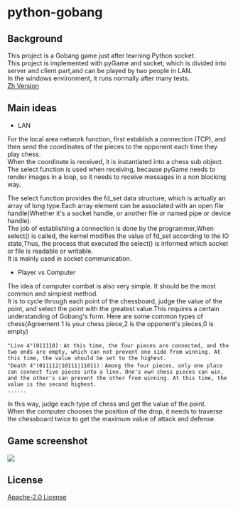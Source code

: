 # python-gobang

## Background  
  This project is a Gobang game just after learning Python socket.  
  This project is implemented with pyGame and socket, which is divided into server and client part,and can be played by two people in LAN.  
  In the windows environment, it runs normally after many tests.   
  [Zh Version](README.md)
      
## Main ideas

- LAN

For the local area network function, first establish a connection (TCP), and then send the coordinates of the pieces to the opponent each time they play chess.  
When the coordinate is received, it is instantiated into a chess sub object.  
The select function is used when receiving, because pyGame needs to render images in a loop, so it needs to receive messages in a non blocking way.

The select function provides the fd_set data structure, which is actually an array of long type.Each array element can be associated with an open file handle(Whether it's a socket handle, or another file or named pipe or device handle).  
The job of establishing a connection is done by the programmer,When select() is called, the kernel modifies the value of fd_set according to the IO state,Thus, the process that executed the select() is informed which socket or file is readable or writable.  
It is mainly used in socket communication.


- Player vs Computer

The idea of computer combat is also very simple. It should be the most common and simplest method.  
It is to cycle through each point of the chessboard, judge the value of the point, and select the point with the greatest value.This requires a certain understanding of Gobang's form. Here are some common types of chess(Agreement 1 is your chess piece,2 is the opponent's pieces,0 is empty)

    "Live 4"(011110)：At this time, the four pieces are connected, and the two ends are empty, which can not prevent one side from winning. At this time, the value should be set to the highest.
    "Death 4"(011112|10111|11011)：Among the four pieces, only one place can connect five pieces into a line. One's own chess pieces can win, and the other's can prevent the other from winning. At this time, the value is the second highest.
    ......
In this way, judge each type of chess and get the value of the point.  
When the computer chooses the position of the drop, it needs to traverse the chessboard twice to get the maximum value of attack and defense.


## Game screenshot
![](https://github.com/tctctctctc/python-/raw/master/resouse/a.png)
  
## License
  [Apache-2.0 License](LICENSE)

